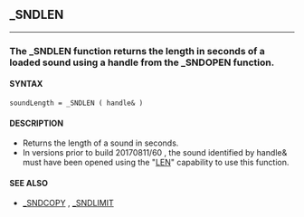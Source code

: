 ## _SNDLEN
---

### The _SNDLEN function returns the length in seconds of a loaded sound using a handle from the _SNDOPEN function.

#### SYNTAX

`soundLength = _SNDLEN ( handle& )`

#### DESCRIPTION
* Returns the length of a sound in seconds.
* In versions prior to build 20170811/60 , the sound identified by handle& must have been opened using the "[LEN](./LEN.md)" capability to use this function.


#### SEE ALSO
* [_SNDCOPY](./_SNDCOPY.md) , [_SNDLIMIT](./_SNDLIMIT.md)
